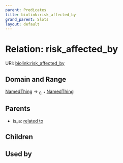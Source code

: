 ```yaml
---
parent: Predicates
title: biolink:risk_affected_by
grand_parent: Slots
layout: default
---
```


# Relation: risk_affected_by




URI: [biolink:risk_affected_by](https://w3id.org/biolink/vocab/risk_affected_by)

## Domain and Range

[NamedThing](NamedThing.md) ->  <sub>0..*</sub> [NamedThing](NamedThing.md)

## Parents

 *  is_a: [related to](related_to.md)

## Children


## Used by

